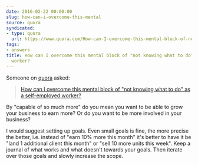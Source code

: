 ```yaml
---
date: 2016-02-22 00:00:00
slug: how-can-i-overcome-this-mental
source: quora
syndicated:
- type: quora
  url: https://www.quora.com/How-can-I-overcome-this-mental-block-of-not-knowing-what-to-do-as-a-self-employed-worker/answer/Roy-Tang
tags:
- answers
title: How can I overcome this mental block of "not knowing what to do" as a self-employed
  worker?
---
```


Someone on [quora](https://quora.com) asked:

> [How can I overcome this mental block of "not knowing what to do" as a self-employed worker?](https://www.quora.com/How-can-I-overcome-this-mental-block-of-not-knowing-what-to-do-as-a-self-employed-worker/answer/Roy-Tang)


By "capable of so much more" do you mean you want to be able to grow your business to earn more? Or do you want to be more involved in your business?

I would suggest setting up goals. Even small goals is fine, the more precise the better, i.e. instead of "earn 10% more this month" it's better to have it be "land 1 additional client this month" or "sell 10 more units this week". Keep a journal of what works and what doesn't towards your goals. Then iterate over those goals and slowly increase the scope.